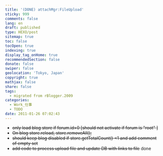 ```yaml
---
title: '(DONE) attachMgr:FileUpload'
sticky: 999
comments: false
lang: en
draft: published
type: HEXO/post
sitemap: true
toc: false
tocOpen: true
indexing: true
display_tag_onHome: true
recommendedSection: false
donate: false
swiper: false
geolocation: 'Tokyo, Japan'
copyright: true
mathjax: false
share: false
tags:
  - migrated from rBlogger.2009
categories:
  - Work_仕事
  - TODO
date: 2011-01-26 07:02:43
---
```


 <ul><li><span style="text-decoration: line-through;">​only load blog store if forum.id>0 [should not activate if forum is "root" ]</span>
</li><li><span style="text-decoration: line-through;">On blog store.reload, store.removeAll();</span></li><li><span style="text-decoration: line-through;">should keep blog disabled if store.getTotalCount() <1 and add comment of empty set</span></li><li><span style="text-decoration: line-through;">add code to process upload file and update DB with links to file</span> done</li></ul>